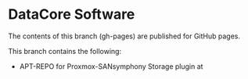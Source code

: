 # DataCore Software

The contents of this branch (gh-pages) are published for GitHub pages. 

This branch contains the following:
- APT-REPO for Proxmox-SANsymphony Storage plugin at 